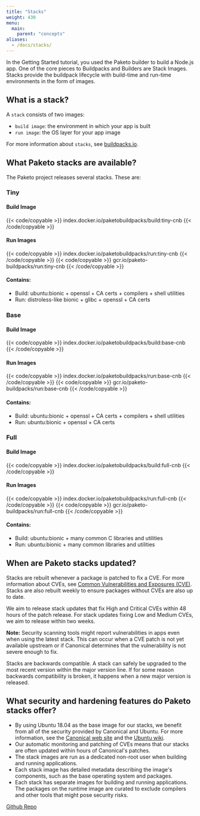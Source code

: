 ```yaml
---
title: "Stacks"
weight: 430
menu:
  main:
    parent: "concepts"
aliases:
  - /docs/stacks/
---
```


In the Getting Started tutorial, you used the Paketo builder to build a Node.js app. One of the core pieces to Buildpacks and Builders are Stack Images. Stacks provide the buildpack lifecycle with build-time and run-time environments in the form of images.

## What is a stack?
A `stack` consists of two images:
* `build image`: the environment in which your app is built
* `run image`: the OS layer for your app image

For more information about `stacks`, see [buildpacks.io](https://buildpacks.io/docs/concepts/components/stack/).

## What Paketo stacks are available?
The Paketo project releases several stacks. These are:

### Tiny

#### Build Image
{{< code/copyable >}}
index.docker.io/paketobuildpacks/build:tiny-cnb
{{< /code/copyable >}}

#### Run Images
{{< code/copyable >}}
index.docker.io/paketobuildpacks/run:tiny-cnb
{{< /code/copyable >}}
{{< code/copyable >}}
gcr.io/paketo-buildpacks/run:tiny-cnb
{{< /code/copyable >}}

#### Contains:
* Build: ubuntu:bionic + openssl + CA certs + compilers + shell utilities
* Run: distroless-like bionic + glibc + openssl + CA certs

### Base
#### Build Image
{{< code/copyable >}}
index.docker.io/paketobuildpacks/build:base-cnb
{{< /code/copyable >}}

#### Run Images
{{< code/copyable >}}
index.docker.io/paketobuildpacks/run:base-cnb
{{< /code/copyable >}}
{{< code/copyable >}}
gcr.io/paketo-buildpacks/run:base-cnb
{{< /code/copyable >}}

#### Contains:
* Build: ubuntu:bionic + openssl + CA certs + compilers + shell utilities
* Run: ubuntu:bionic + openssl + CA certs

### Full
#### Build Image
{{< code/copyable >}}
index.docker.io/paketobuildpacks/build:full-cnb
{{< /code/copyable >}}

#### Run Images
{{< code/copyable >}}
index.docker.io/paketobuildpacks/run:full-cnb
{{< /code/copyable >}}
{{< code/copyable >}}
gcr.io/paketo-buildpacks/run:full-cnb
{{< /code/copyable >}}

#### Contains:
* Build: ubuntu:bionic + many common C libraries and utilities
* Run: ubuntu:bionic + many common libraries and utilities

## When are Paketo stacks updated?

Stacks are rebuilt whenever a package is patched to fix a CVE.
For more information about CVEs, see [Common Vulnerabilities and Exposures (CVE)](https://cve.mitre.org/).
Stacks are also rebuilt weekly to ensure packages without CVEs are also up to date.

We aim to release stack updates that fix High and Critical CVEs within 48 hours of the patch release. For stack updates fixing Low and Medium CVEs, we aim to release within two weeks.

**Note:** Security scanning tools might report vulnerabilities in apps even when using the latest stack. This can occur when a CVE patch is not yet available upstream or if Canonical determines that the vulnerability is not severe enough to fix.

Stacks are backwards compatible. A stack can safely be upgraded to the most recent version within the major version line. If for some reason backwards compatibility is broken, it happens when a new major version is released.

## What security and hardening features do Paketo stacks offer?

* By using Ubuntu 18.04 as the base image for our stacks, we benefit from all of the security provided by Canonical and Ubuntu. For more information, see the [Canonical web site](https://ubuntu.com/security) and the [Ubuntu wiki](https://wiki.ubuntu.com/Security/Features).
* Our automatic monitoring and patching of CVEs means that our stacks are often updated within hours of Canonical's patches.
* The stack images are run as a dedicated non-root user when building and running applications.
* Each stack image has detailed metadata describing the image's components, such as the base operating system and packages.
* Each stack has separate images for building and running applications. The packages on the runtime image are curated to exclude compilers and other tools that might pose security risks.

[Github Repo](https://github.com/paketo-buildpacks/stacks)
